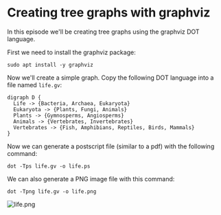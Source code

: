 # Creating tree graphs with graphviz

In this episode we'll be creating tree graphs using the graphviz DOT language. 

First we need to install the graphviz package:
```
sudo apt install -y graphviz
```

Now we'll create a simple graph. Copy the following DOT language into a file named `life.gv`:
```
digraph D {
  Life -> {Bacteria, Archaea, Eukaryota}
  Eukaryota -> {Plants, Fungi, Animals}
  Plants -> {Gymnosperms, Angiosperms}
  Animals -> {Vertebrates, Invertebrates}
  Vertebrates -> {Fish, Amphibians, Reptiles, Birds, Mammals}
}
```

Now we can generate a postscript file (similar to a pdf) with the following command:
```
dot -Tps life.gv -o life.ps
```
We can also generate a PNG image file with this command:
```
dot -Tpng life.gv -o life.png
```

![life.png](https://cdn.hashnode.com/res/hashnode/image/upload/v1627223890233/54jVdFQfs.png)


